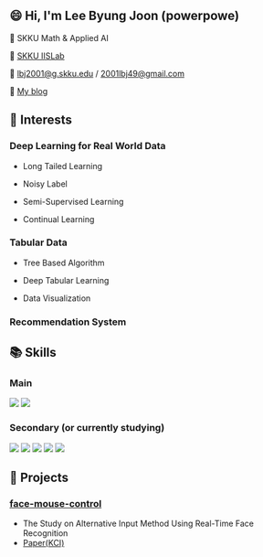 ## :smile: Hi, I'm Lee Byung Joon (powerpowe) 
 :school: SKKU Math & Applied AI

 :lab_coat: [SKKU IISLab](http://iislab.skku.edu/iish/)
 
 :email: lbj2001@g.skku.edu / 2001lbj49@gmail.com

 :adult: [My blog](https://blog.naver.com/2001lbj)
 
## :balloon: Interests
### Deep Learning for Real World Data
- Long Tailed Learning

- Noisy Label

- Semi-Supervised Learning

- Continual Learning
### Tabular Data
- Tree Based Algorithm

- Deep Tabular Learning

- Data Visualization
### Recommendation System
  
## :books: Skills
### Main
<img src="https://img.shields.io/badge/Python-3776AB?style=for-the-badge&logo=Python&logoColor=white"> <img src="https://img.shields.io/badge/PyTorch-EE4C2C?style=for-the-badge&logo=PyTorch&logoColor=white">

### Secondary (or currently studying)
<img src="https://img.shields.io/badge/TensorFlow-FF6F00?style=for-the-badge&logo=Python&logoColor=white"> <img src="https://img.shields.io/badge/C-00599C?style=for-the-badge&logo=C&logoColor=white"> <img src="https://img.shields.io/badge/Linux-FCC624?style=for-the-badge&logo=Linux&logoColor=white"> <img src="https://img.shields.io/badge/Docker-2496ED?style=for-the-badge&logo=Docker&logoColor=white"> <img src="https://img.shields.io/badge/Ubuntu-E95420?style=for-the-badge&logo=Ubuntu&logoColor=white">


## :page_with_curl: Projects
### [face-mouse-control](https://github.com/Denev6/face-mouse-control)
- The Study on Alternative Input Method Using Real-Time Face Recognition
- [Paper(KCI)](https://www.kci.go.kr/kciportal/ci/sereArticleSearch/ciSereArtiView.kci?sereArticleSearchBean.artiId=ART002879022)


